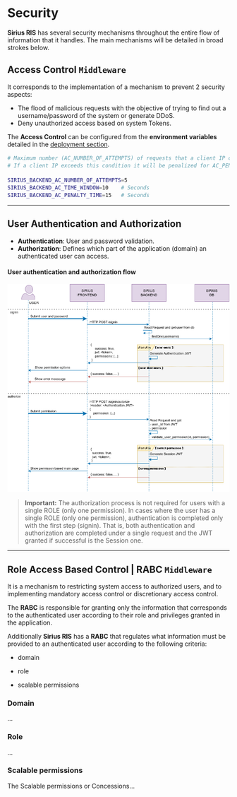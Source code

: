 # Security

**Sirius RIS** has several security mechanisms throughout the entire flow of information that it handles.
The main mechanisms will be detailed in broad strokes below.



## Access Control  `Middleware`

It corresponds to the implementation of a mechanism to prevent 2 security aspects:

- The flood of malicious requests with the objective of trying to find out a username/password of the system or generate DDoS.
- Deny unauthorized access based on system Tokens.



The **Access Control** can be configured from the **environment variables** detailed in the [deployment section](./01_deployment.md).

```bash
# Maximum number (AC_NUMBER_OF_ATTEMPTS) of requests that a client IP can make in AC_TIME_WINDOW time.
# If a client IP exceeds this condition it will be penalized for AC_PENALTY_TIME time.

SIRIUS_BACKEND_AC_NUMBER_OF_ATTEMPTS=5
SIRIUS_BACKEND_AC_TIME_WINDOW=10    # Seconds 
SIRIUS_BACKEND_AC_PENALTY_TIME=15   # Seconds
```



---



## User Authentication and Authorization

- **Authentication**: User and password validation.
- **Authorization**: Defines which part of the application (domain) an authenticated user can access.



#### User authentication and authorization flow



![auth](./resources/img/auth.png)



> **Important:**
> The authorization process is not required for users with a single ROLE (only one permission).
> In cases where the user has a single ROLE (only one permission), authentication is completed only with the first step (signin).
> That is, both authentication and authorization are completed under a single request and the JWT granted if successful is the Session one.



---



## Role Access Based Control | RABC  `Middleware`

It is a mechanism to restricting system access to authorized users, and to implementing mandatory access control or discretionary access control.

The **RABC** is responsible for granting only the information that corresponds to the authenticated user according to their role and privileges granted in the application.

Additionally **Sirius RIS** has a **RABC** that regulates what information must be provided to an authenticated user according to the following criteria:



* domain

* role

* scalable permissions

  

### Domain

...



### Role

...



### Scalable permissions

The Scalable permissions or Concessions...





